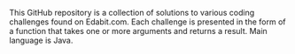 This GitHub repository is a collection of solutions to various coding challenges found on Edabit.com.
Each challenge is presented in the form of a function that takes one or more arguments and returns a result.
Main language is Java.
